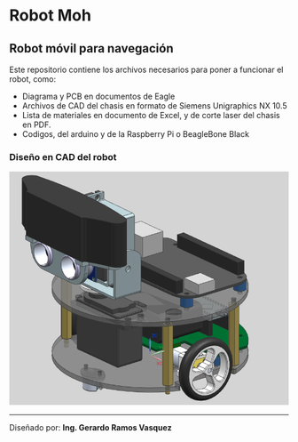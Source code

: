 # Robot Moh

## Robot móvil para navegación


Este repositorio contiene los archivos necesarios para poner a funcionar el robot, como:

- Diagrama y PCB en documentos de Eagle
- Archivos de CAD del chasis en formato de Siemens Unigraphics NX 10.5
- Lista de materiales en documento de Excel, y de corte laser del chasis en PDF.
- Codigos, del arduino y de la Raspberry Pi o BeagleBone Black

### Diseño en CAD del robot
![](robotMoh.png)

---

Diseñado por: **Ing. Gerardo Ramos Vasquez**